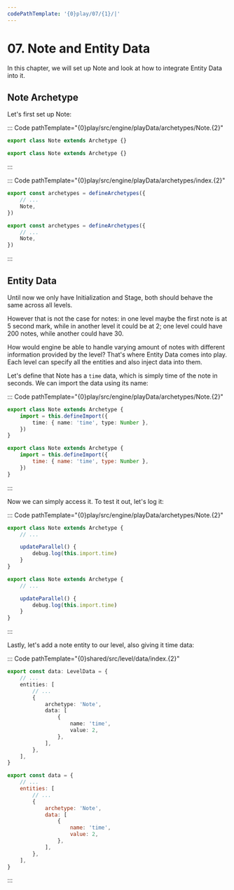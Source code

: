 ```yaml
---
codePathTemplate: '{0}play/07/{1}/|'
---
```


# 07. Note and Entity Data

In this chapter, we will set up Note and look at how to integrate Entity Data into it.

## Note Archetype

Let's first set up Note:

::: Code pathTemplate="{0}play/src/engine/playData/archetypes/Note.{2}"

```ts
export class Note extends Archetype {}
```

```js
export class Note extends Archetype {}
```

:::

::: Code pathTemplate="{0}play/src/engine/playData/archetypes/index.{2}"

```ts
export const archetypes = defineArchetypes({
    // ...
    Note,
})
```

```js
export const archetypes = defineArchetypes({
    // ...
    Note,
})
```

:::

## Entity Data

Until now we only have Initialization and Stage, both should behave the same across all levels.

However that is not the case for notes: in one level maybe the first note is at 5 second mark, while in another level it could be at 2; one level could have 200 notes, while another could have 30.

How would engine be able to handle varying amount of notes with different information provided by the level? That's where Entity Data comes into play. Each level can specify all the entities and also inject data into them.

Let's define that Note has a `time` data, which is simply time of the note in seconds. We can import the data using its name:

::: Code pathTemplate="{0}play/src/engine/playData/archetypes/Note.{2}"

```ts
export class Note extends Archetype {
    import = this.defineImport({
        time: { name: 'time', type: Number },
    })
}
```

```js
export class Note extends Archetype {
    import = this.defineImport({
        time: { name: 'time', type: Number },
    })
}
```

:::

Now we can simply access it. To test it out, let's log it:

::: Code pathTemplate="{0}play/src/engine/playData/archetypes/Note.{2}"

```ts
export class Note extends Archetype {
    // ...

    updateParallel() {
        debug.log(this.import.time)
    }
}
```

```js
export class Note extends Archetype {
    // ...

    updateParallel() {
        debug.log(this.import.time)
    }
}
```

:::

Lastly, let's add a note entity to our level, also giving it time data:

::: Code pathTemplate="{0}shared/src/level/data/index.{2}"

```ts
export const data: LevelData = {
    // ...
    entities: [
        // ...
        {
            archetype: 'Note',
            data: [
                {
                    name: 'time',
                    value: 2,
                },
            ],
        },
    ],
}
```

```js
export const data = {
    // ...
    entities: [
        // ...
        {
            archetype: 'Note',
            data: [
                {
                    name: 'time',
                    value: 2,
                },
            ],
        },
    ],
}
```

:::
